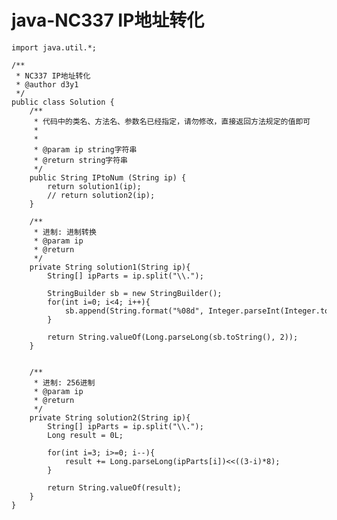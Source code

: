 # java-NC337 IP地址转化


    import java.util.*;
    
    /**
     * NC337 IP地址转化
     * @author d3y1
     */
    public class Solution {
        /**
         * 代码中的类名、方法名、参数名已经指定，请勿修改，直接返回方法规定的值即可
         *
         *
         * @param ip string字符串 
         * @return string字符串
         */
        public String IPtoNum (String ip) {
            return solution1(ip);
            // return solution2(ip);
        }
    
        /**
         * 进制: 进制转换
         * @param ip
         * @return
         */
        private String solution1(String ip){
            String[] ipParts = ip.split("\\.");
    
            StringBuilder sb = new StringBuilder();
            for(int i=0; i<4; i++){
                sb.append(String.format("%08d", Integer.parseInt(Integer.toBinaryString(Integer.parseInt(ipParts[i])))));
            }
    
            return String.valueOf(Long.parseLong(sb.toString(), 2));
        }
    
    
        /**
         * 进制: 256进制
         * @param ip
         * @return
         */
        private String solution2(String ip){
            String[] ipParts = ip.split("\\.");
            Long result = 0L;
    
            for(int i=3; i>=0; i--){
                result += Long.parseLong(ipParts[i])<<((3-i)*8);
            }
    
            return String.valueOf(result);
        }
    }

  

